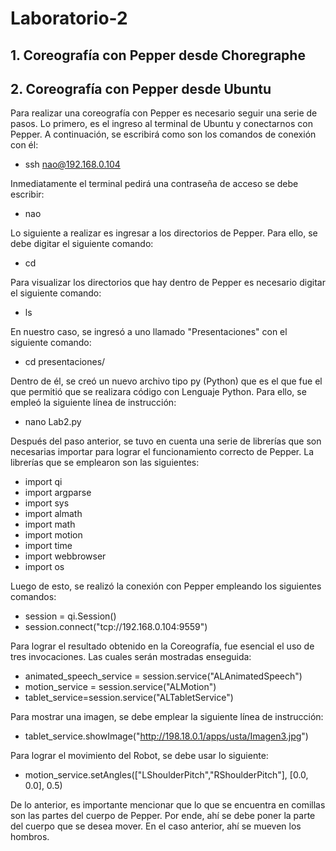 # Laboratorio-2
## 1. Coreografía con Pepper desde Choregraphe

## 2. Coreografía con Pepper desde Ubuntu
Para realizar una coreografía con Pepper es necesario seguir una serie de pasos. Lo primero, es el ingreso al terminal de Ubuntu y conectarnos con Pepper. A continuación, se escribirá como son los comandos de conexión con él:</br>
+ ssh nao@192.168.0.104 </br>

Inmediatamente el terminal pedirá una contraseña de acceso se debe escribir:
+ nao

Lo siguiente a realizar es ingresar a los directorios de Pepper. Para ello, se debe digitar el siguiente comando:</br>

+ cd

Para visualizar los directorios que hay dentro de Pepper es necesario digitar el siguiente comando:</br>

+ ls

En nuestro caso, se ingresó a uno llamado "Presentaciones" con el siguiente comando:</br>

+ cd presentaciones/

Dentro de él, se creó un nuevo archivo tipo py (Python) que es el que fue el que permitió  que se realizara código con Lenguaje Python. Para ello, se empleó la siguiente línea de instrucción: </br>

+ nano Lab2.py

Después del paso anterior, se tuvo en cuenta una serie de librerías que son necesarias importar para lograr el funcionamiento correcto de Pepper. La librerías que se emplearon son las siguientes: </br>

+ import qi
+ import argparse
+ import sys
+ import almath
+ import math
+ import motion
+ import time
+ import webbrowser
+ import os

Luego de esto, se realizó la conexión con Pepper empleando los siguientes comandos: </br>

+ session = qi.Session()
+ session.connect("tcp://192.168.0.104:9559")

Para lograr el resultado obtenido en la Coreografía, fue esencial el uso de tres invocaciones. Las cuales serán mostradas enseguida: </br>

+ animated_speech_service = session.service("ALAnimatedSpeech")
+ motion_service = session.service("ALMotion")
+ tablet_service=session.service("ALTabletService")

Para mostrar una imagen, se debe emplear la siguiente línea de instrucción: 

+ tablet_service.showImage("http://198.18.0.1/apps/usta/Imagen3.jpg")

Para lograr el movimiento del Robot, se debe usar lo siguiente:

+ motion_service.setAngles(["LShoulderPitch","RShoulderPitch"], [0.0, 0.0], 0.5)

De lo anterior, es importante mencionar que lo que se encuentra en comillas son las partes del cuerpo de Pepper. Por ende, ahí se debe poner la parte del cuerpo que se desea mover. En el caso anterior, ahí se mueven los hombros. </br>













